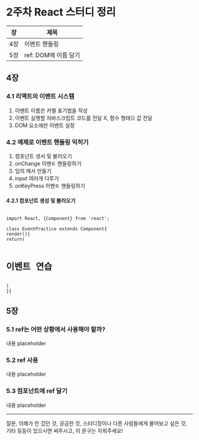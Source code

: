 # 2주차 React 스터디 정리

| 장   | 제목          |
| ---- | ------------- |
| 4장 | 이벤트 핸들링 |
| 5장 | ref: DOM에 이름 달기 |

## 4장

### 4.1 리액트의 이벤트 시스템

1. 이벤트 이름은 카멜 표기법을 작성
2. 이벤트 실행할 자바스크립트 코드를 전달 X, 함수 형태으 값 전달
3. DOM 요소에만 이벤트 설정


### 4.2 예제로 이벤트 핸들링 익히기

1. 컴포넌트 생서 및 불러오기
2. onChange 이벤ㅌ 핸들링하기
3. 임의 메서 만들기
4. input 여러개 다루기
5. onKeyPress 이벤ㅌ 핸들링하기

#### 4.2.1 컴포넌트 생성 및 불러오기
<pre><code>
import React, {Component} from 'react';

class EventPractice extends Component{
render(){
return(
<div>
<h1>이벤트 연습</h1>
</div>)
}}
</code></pre>

## 5장

### 5.1 ref는 어떤 상황에서 사용해야 할까?

내용 placeholder

### 5.2 ref 사용

내용 placeholder

### 5.3 컴포넌트에 ref 달기

내용 placeholder

------

질문, 이해가 안 갔던 것, 궁금한 것, 스터디장이나 다른 사람들에게 물어보고 싶은 것, 기타 등등이 있으시면 써주시고, 이 문구는 지워주세요!
